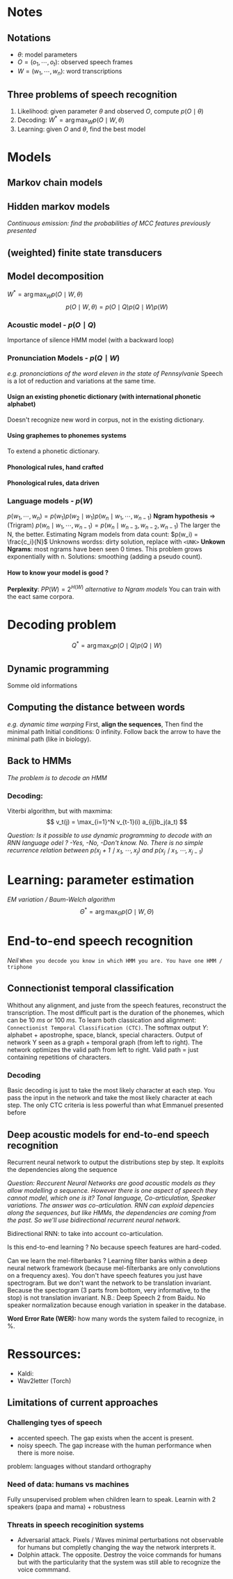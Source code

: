 # Notes

## Notations
+ $\theta$: model parameters
+ $O=(o_1,\cdots, o_t)$: observed speech frames
+ $W=(w_1,\cdots,w_n)$: word transcriptions

## Three problems of speech recognition
1. Likelihood: given parameter $\theta$ and observed $O$, compute $p(O\mid \theta)$
2. Decoding: $W^* = \arg \max_W p(O \mid W, \theta)$
3. Learning: given $O$ and $\theta$, find the best model

# Models

## Markov chain models

## Hidden markov models
_Continuous emission: find the probabilities of MCC features previously presented_

## (weighted) finite state transducers

## Model decomposition
$W^* = \arg \max_W p(O \mid W, \theta)$
$$
p(O \mid W, \theta) = p(O\mid Q) p(Q \mid W) p(W)
$$

### Acoustic model - $p(O \mid Q)$

Importance of silence HMM model (with a backward loop)

### Pronunciation Models - $p(Q \mid W)$
_e.g. prononciations of the word eleven in the state of Pennsylvanie_
Speech is a lot of reduction and variations at the same time.

#### Usign an existing phonetic dictionary (with international phonetic alphabet)
Doesn't recognize new word in corpus, not in the existing dictionary.

#### Using graphemes to phonemes systems
To extend a phonetic dictionary.

#### Phonological rules, hand crafted

#### Phonological rules, data driven

### Language models - $p(W)$

$p(w_1, \cdots, w_n) = p(w_1)p(w_2 \mid w_1)p(w_n \mid w_1, \cdots, w_{n-1})$
**Ngram hypothesis** => (Trigram) $p(w_n \mid w_1, \cdots, w_{n-1}) = p(w_n \mid w_{n-3}, w_{n-2}, w_{n-1})$
The larger the N, the better.
Estimating Ngram models from data count: $p(w_i) = \frac{c_i}{N}$
Unknowns wordss: dirty solution, replace with `<UNK>`
**Unkown Ngrams**: most ngrams have been seen 0 times. This problem grows exponentially with n. Solutions: smoothing (adding a pseudo count).

#### How to know your model is good ?
**Perplexity**: $PP(W) = 2^{H(W)}$
_alternative to Ngram models_
You can train with the eact same corpora.

# Decoding problem
$$
Q^* = \arg \max_Q p(O \mid Q)p( Q\mid W)
$$

## Dynamic programming

Somme old informations

## Computing the distance between words
_e.g. dynamic time warping_
First, **align the sequences**, Then find the minimal path
Initial conditions: 0  infinity. Follow back the arrow to have the minimal path (like in biology).

## Back to HMMs
_The problem is to decode an HMM_
### Decoding:
Viterbi algorithm, but with maxmima:
$$
v_t(j) = \max_{i=1}^N v_{t-1}(i) a_{ij}b_j(a_t)
$$

_Question: Is it possible to use dynamic programming to decode with an RNN language odel ? -Yes, -No, -Don't know. No. There is no simple recurrence relation between $p(x_j+1 \mid x_1,\cdots, x_j)$ and $p(x_j \mid x_1, \cdots, x_{j-1})$_

# Learning: parameter estimation
_EM variation / Baum-Welch algorithm_
$$
\Theta^* = \arg \max_{\Theta}p(O \mid W, \Theta)
$$

# End-to-end speech recognition
_Neil_
`When you decode you know in which HMM you are. You have one HMM / triphone`

## Connectionist temporal classification

Whithout any alignment, and juste from the speech features, reconstruct the transcription.
The most difficult part is the duration of the phonemes, which can be $10~ms$ or $100~ms$. To learn both classication and alignment: `Connectionist Temporal Classification (CTC)`.
The softmax output $Y$: alphabet + apostrophe, space, blanck, special characters.
Output of network Y seen as a graph + temporal graph (from left to right). The network optimizes the valid path from left to right. Valid path = just containing repetitions of characters.

### Decoding
Basic decoding is just to take the most likely character at each step. You pass the input in the network and take the most likely character at each step.
The only CTC criteria is less powerful than what Emmanuel presented before

## Deep acoustic models for end-to-end speech recognition

Recurrent neural network to output the distributions step by step. It exploits the dependencies along the sequence

_Question: Reccurent Neural Networks are good acoustic models as they allow modelling a sequence. However there is one aspect of speech they cannot model, which one is it? Tonal language, Co-articulation, Speaker variations. The answer was co-articulation. RNN can exploid depencies along the sequences, but like HMMs, the dependencies are coming from the past. So we'll use bidirectional recurrent neural network._

Bidirectional RNN: to take into account co-articulation.

Is this end-to-end learning ? No because speech features are hard-coded.

Can we learn the mel-filterbanks ?
Learning filter banks within a deep neural network framework (because mel-filterbanks are only convolutions on a frequency axes).
You don't have speech features you just have spectrogram.
But we don't want the network to be translation invariant. Because the spectogram (3 parts from bottom, very informative, to the stop) is not translation invariant.
N.B.: Deep Speech 2 from Baidu. No speaker normalization because enough variation in speaker in the database.


**Word Error Rate (WER):** how many words the system failed to recognize, in $\%$.

# Ressources:
+ Kaldi:
+ Wav2letter (Torch)

## Limitations of current approaches

### Challenging tyes of speech
+ accented speech. The gap exists when the accent is present.
+ noisy speech. The gap increase with the human performance when there is more noise.

problem: languages without standard orthography

### Need of data: humans vs machines
Fully unsupervised problem when children learn to speak. Learnin with 2 speakers (papa and mama) + robustness

### Threats in speech recoginition systems
+ Adversarial attack. Pixels / Waves minimal perturbations not observable for humans but completly changing the way the network interprets it.
+ Dolphin attack. The opposite. Destroy the voice commands for humans but with the particularity that the system was still able to recognize the voice commmand.
